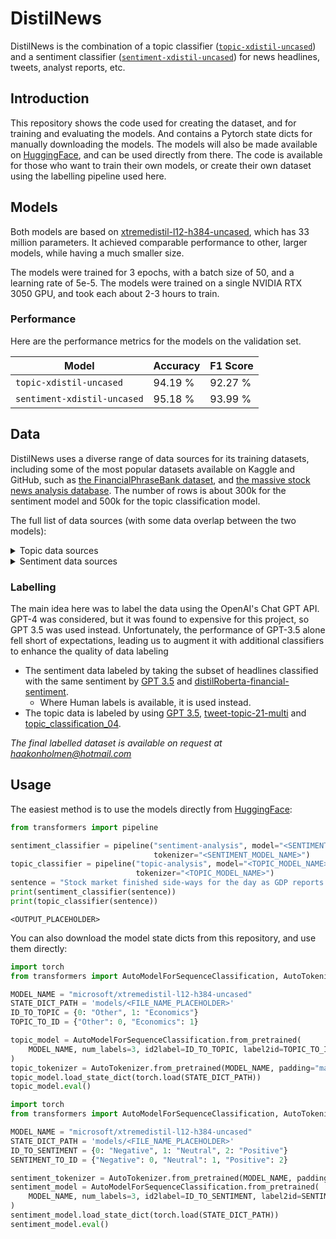 # DistilNews

DistilNews is the combination of a topic classifier ([`topic-xdistil-uncased`](HUGGINGFACE_PLACEHOLDER)) and a sentiment classifier ([`sentiment-xdistil-uncased`](HUGGINGFACE_PLACEHOLDER)) for news headlines, tweets, analyst reports, etc.

## Introduction

This repository shows the code used for creating the dataset, and for training and evaluating the models. And contains a Pytorch state dicts for manually downloading the models. The models will also be made available on [HuggingFace](https://huggingface.co), and can be used directly from there. The code is available for those who want to train their own models, or create their own dataset using the labelling pipeline used here.

## Models

Both models are based on [xtremedistil-l12-h384-uncased](https://huggingface.co/microsoft/xtremedistil-l12-h384-uncased), which has 33 million parameters. It achieved comparable performance to other, larger models, while having a much smaller size.

The models were trained for 3 epochs, with a batch size of 50, and a learning rate of 5e-5. The models were trained on a single NVIDIA RTX 3050 GPU, and took each about 2-3 hours to train.

### Performance

Here are the performance metrics for the models on the validation set.

| Model | Accuracy | F1 Score |
| --- | --- | --- |
| `topic-xdistil-uncased`| 94.19 % | 92.27 % |
| `sentiment-xdistil-uncased` | 95.18 % | 93.99 % |

## Data

DistilNews uses a diverse range of data sources for its training datasets, including some of the most popular datasets available on Kaggle and GitHub, such as [the FinancialPhraseBank dataset](https://www.kaggle.com/datasets/ankurzing/sentiment-analysis-for-financial-news), and [the massive stock news analysis database](https://www.kaggle.com/datasets/miguelaenlle/massive-stock-news-analysis-db-for-nlpbacktests). The number of rows is about 300k for the sentiment model and 500k for the topic classification model.

The full list of data sources (with some data overlap between the two models):

<details>
  <summary>Topic data sources</summary>

- <https://www.kaggle.com/datasets/kotartemiy/topic-labeled-news-dataset>
- <https://www.kaggle.com/datasets/rmisra/news-category-dataset>
- <https://www.kaggle.com/datasets/amananandrai/ag-news-classification-dataset>
- <https://www.kaggle.com/datasets/lazrus/headlines-5000>
- <https://www.kaggle.com/datasets/adarshsng/title-and-headline-sentiment-prediction>
- <https://www.kaggle.com/datasets/sulphatet/twitter-financial-news>

</details>

<details>
    <summary>Sentiment data sources</summary>

- <https://www.kaggle.com/datasets/ankurzing/sentiment-analysis-for-financial-news>
- <https://www.kaggle.com/datasets/miguelaenlle/massive-stock-news-analysis-db-for-nlpbacktests>
- <https://www.kaggle.com/datasets/notlucasp/financial-news-headlines>
- <https://huggingface.co/datasets/chiapudding/kaggle-financial-sentiment>
- <https://www.kaggle.com/datasets/johoetter/labeled-stock-news-headlines>
- <https://www.kaggle.com/datasets/ankurzing/aspect-based-sentiment-analysis-for-financial-news>
- <https://www.kaggle.com/datasets/ankurzing/sentiment-analysis-in-commodity-market-gold>

</details>

### Labelling

The main idea here was to label the data using the OpenAI's Chat GPT API. GPT-4 was considered, but it was found to expensive for this project, so GPT 3.5 was used instead. Unfortunately, the performance of GPT-3.5 alone fell short of expectations, leading us to augment it with additional classifiers to enhance the quality of data labeling

- The sentiment data labeled by taking the subset of headlines classified with the same sentiment by [GPT 3.5](https://platform.openai.com/docs/models/gpt-3-5) and [distilRoberta-financial-sentiment](https://huggingface.co/mrm8488/distilroberta-finetuned-financial-news-sentiment-analysis).
  - Where Human labels is available, it is used instead.
- The topic data is labeled by using [GPT 3.5](https://platform.openai.com/docs/models/gpt-3-5), [tweet-topic-21-multi](https://huggingface.co/cardiffnlp/tweet-topic-21-multi) and [topic_classification_04](https://huggingface.co/jonaskoenig/topic_classification_04).

*The final labelled dataset is available on request at <haakonholmen@hotmail.com>*

## Usage

The easiest method is to use the models directly from [HuggingFace](https://huggingface.co):

```python
from transformers import pipeline

sentiment_classifier = pipeline("sentiment-analysis", model="<SENTIMENT_MODEL_NAME>",
                                tokenizer="<SENTIMENT_MODEL_NAME>")
topic_classifier = pipeline("topic-analysis", model="<TOPIC_MODEL_NAME>",
                            tokenizer="<TOPIC_MODEL_NAME>")
sentence = "Stock market finished side-ways for the day as GDP reports are released"
print(sentiment_classifier(sentence))
print(topic_classifier(sentence))
```

```text
<OUTPUT_PLACEHOLDER>
```

You can also download the model state dicts from this repository, and use them directly:

```python
import torch
from transformers import AutoModelForSequenceClassification, AutoTokenizer

MODEL_NAME = "microsoft/xtremedistil-l12-h384-uncased"
STATE_DICT_PATH = 'models/<FILE_NAME_PLACEHOLDER>'
ID_TO_TOPIC = {0: "Other", 1: "Economics"}
TOPIC_TO_ID = {"Other": 0, "Economics": 1}

topic_model = AutoModelForSequenceClassification.from_pretrained(
    MODEL_NAME, num_labels=3, id2label=ID_TO_TOPIC, label2id=TOPIC_TO_ID
)
topic_tokenizer = AutoTokenizer.from_pretrained(MODEL_NAME, padding="max_length", truncation=True)
topic_model.load_state_dict(torch.load(STATE_DICT_PATH))
topic_model.eval()
```

```python
import torch
from transformers import AutoModelForSequenceClassification, AutoTokenizer

MODEL_NAME = "microsoft/xtremedistil-l12-h384-uncased"
STATE_DICT_PATH = 'models/<FILE_NAME_PLACEHOLDER>'
ID_TO_SENTIMENT = {0: "Negative", 1: "Neutral", 2: "Positive"}
SENTIMENT_TO_ID = {"Negative": 0, "Neutral": 1, "Positive": 2}

sentiment_tokenizer = AutoTokenizer.from_pretrained(MODEL_NAME, padding="max_length", truncation=True)
sentiment_model = AutoModelForSequenceClassification.from_pretrained(
    MODEL_NAME, num_labels=3, id2label=ID_TO_SENTIMENT, label2id=SENTIMENT_TO_ID
)
sentiment_model.load_state_dict(torch.load(STATE_DICT_PATH))
sentiment_model.eval()
```
